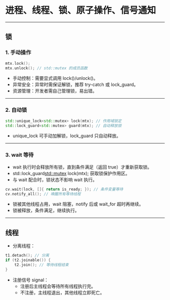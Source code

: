 
# 进程、线程、锁、原子操作、信号通知

---

## 锁

### 1. 手动操作

```cpp
mtx.lock();
mtx.unlock(); // std::mutex 的成员函数
```

- 手动控制：需要显式调用 lock()/unlock()。
- 异常安全：异常时需保证解锁，推荐 try-catch 或 lock_guard。
- 资源管理：开发者需自己管理锁，易出错。

---

### 2. 自动锁

```cpp
std::unique_lock<std::mutex> lock(mtx); // 作用域锁定
std::lock_guard<std::mutex> guard(mtx); // 自动释放锁
```

- unique_lock 可手动加解锁，lock_guard 只自动释放。

---

### 3. wait 等待

- wait 执行时会释放所有锁，直到条件满足（返回 true）才重新获取锁。
- std::lock_guard<std::mutex> lock(mtx); 获取锁保护作用区。
- 与 wait 配合时，锁状态不影响 wait 执行。

```cpp
cv.wait(lock, []{ return is_ready; }); // 条件变量等待
cv.notify_all(); // 唤醒所有等待线程
```

- 锁被其他线程占用，wait 阻塞，notify 后或 wait_for 超时再继续。
- 锁被释放，条件满足，继续执行。

---

## 线程

- 分离线程：

```cpp
t1.detach(); // 分离
if (t2.joinable()) {
    t2.join(); // 等待线程结束
}
```

- 注册信号 signal：
    - 注册后主线程会等待所有线程执行完。
    - 不注册，主线程退出，其他线程立即死亡。
